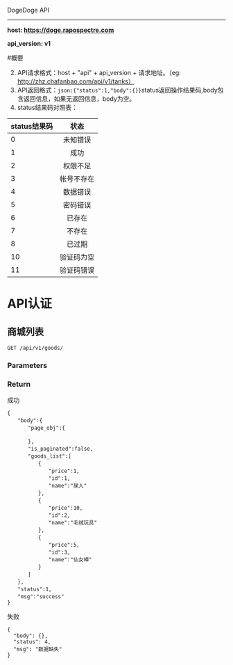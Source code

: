 DogeDoge API


---

**host: https://doge.rapospectre.com**

**api_version: v1**

#概要

 2. API请求格式：host + "api" + api_version + 请求地址。（eg: http://zhz.chafanbao.com/api/v1/tanks）
 3. API返回格式：`json:{"status":1,"body":{}}`status返回操作结果码,body包含返回信息，如果无返回信息，body为空。
 4. status结果码对照表：

|status结果码|状态|
| --------------  | :---: |
|0|未知错误|
|1|成功|
|2|权限不足|
|3|帐号不存在|
|4|数据错误|
|5|密码错误|
|6|已存在|
|7|不存在|
|8|已过期|
|10|验证码为空|
|11|验证码错误|


# API认证



## **商城列表**

```
GET /api/v1/goods/
```

### **Parameters**


### **Return**

成功
```
{
　　"body":{
　　　　"page_obj":{

　　　　},
　　　　"is_paginated":false,
　　　　"goods_list":[
　　　　　　{
　　　　　　　　"price":1,
　　　　　　　　"id":1,
　　　　　　　　"name":"屎人"
　　　　　　},
　　　　　　{
　　　　　　　　"price":10,
　　　　　　　　"id":2,
　　　　　　　　"name":"毛绒玩具"
　　　　　　},
　　　　　　{
　　　　　　　　"price":5,
　　　　　　　　"id":3,
　　　　　　　　"name":"仙女棒"
　　　　　　}
　　　　]
　　},
　　"status":1,
　　"msg":"success"
}
```
失败
```
{
  "body": {},
  "status": 4,
  "msg": "数据缺失"
}
```

